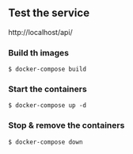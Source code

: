 ## Test the service

http://localhost/api/

### Build th images

`$ docker-compose build`

### Start the containers

`$ docker-compose up -d`

### Stop & remove the containers

`$ docker-compose down`
